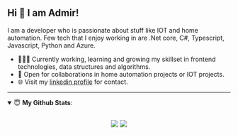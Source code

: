 
## Hi 👋 I am Admir! 
I am a developer who is passionate about stuff like IOT and home automation. Few tech that I enjoy working in are .Net core, C#, Typescript, Javascript, Python and Azure.
- 👨🏽‍💻 Currently working, learning and growing my skillset in frontend technologies, data structures and algorithms.
- 🤝 Open for collaborations in home automation projects or IOT projects.
- 🌐 Visit my [linkedin profile](https://www.linkedin.com/in/admir-cosic-2a9156168/) for contact.
---
<details open>
 <summary> 😇 <b>My Github Stats</b>: </summary>
<br>
<p align = "center">
  <img src = "https://github-readme-stats.vercel.app/api?username=adodado&show_icons=true&theme=radical&line_height=27">
  <img src = "https://github-readme-stats.vercel.app/api/top-langs/?username=adodado&hide=html&theme=radical">
</p>

</details>
